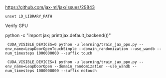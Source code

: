 

https://github.com/jax-ml/jax/issues/29843

```
unset LD_LIBRARY_PATH
```

Verify GPU

python -c "import jax; print(jax.default_backend())"


```
 CUDA_VISIBLE_DEVICES=0 python -u learning/train_jax_ppo.py --env_name=LeapDoorOpenTouchSimple --domain_randomization --use_wandb --num_timesteps 1000000000 --suffix touch

 CUDA_VISIBLE_DEVICES=1 python -u learning/train_jax_ppo.py --env_name=LeapDoorOpen --domain_randomization --use_wandb --num_timesteps 1000000000 --suffix notouch
```